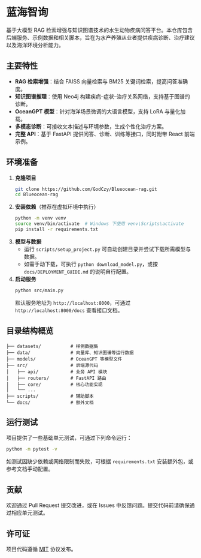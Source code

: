 # 蓝海智询

基于大模型 RAG 检索增强与知识图谱技术的水生动物疾病问答平台。本仓库包含后端服务、示例数据和相关脚本，旨在为水产养殖从业者提供疾病诊断、治疗建议以及海洋环境分析能力。

## 主要特性

- **RAG 检索增强**：结合 FAISS 向量检索与 BM25 关键词检索，提高问答准确度。
- **知识图谱推理**：使用 Neo4j 构建疾病–症状–治疗关系网络，支持基于图谱的诊断。
- **OceanGPT 模型**：针对海洋场景微调的大语言模型，支持 LoRA 与量化加载。
- **多模态诊断**：可接收文本描述与环境参数，生成个性化治疗方案。
- **完整 API**：基于 FastAPI 提供问答、诊断、训练等接口，同时附带 React 前端示例。

## 环境准备

1. **克隆项目**
   ```bash
   git clone https://github.com/GodCzy/Blueocean-rag.git
   cd Blueocean-rag
   ```
2. **安装依赖**（推荐在虚拟环境中执行）
   ```bash
   python -m venv venv
   source venv/bin/activate  # Windows 下使用 venv\Scripts\activate
   pip install -r requirements.txt
   ```
3. **模型与数据**
   - 运行 `scripts/setup_project.py` 可自动创建目录并尝试下载所需模型与数据。
   - 如需手动下载，可执行 `python download_model.py`，或按 `docs/DEPLOYMENT_GUIDE.md` 的说明自行配置。
4. **启动服务**
   ```bash
   python src/main.py
   ```
   默认服务地址为 `http://localhost:8000`，可通过 `http://localhost:8000/docs` 查看接口文档。

## 目录结构概览

```
├── datasets/           # 样例数据集
├── data/               # 向量库、知识图谱等运行数据
├── models/             # OceanGPT 等模型文件
├── src/                # 后端源代码
│   ├── api/            # 业务 API 模块
│   ├── routers/        # FastAPI 路由
│   ├── core/           # 核心功能实现
│   └── ...
├── scripts/            # 辅助脚本
└── docs/               # 额外文档
```

## 运行测试

项目提供了一些基础单元测试，可通过下列命令运行：

```bash
python -m pytest -v
```

如测试因缺少依赖或网络限制而失败，可根据 `requirements.txt` 安装额外包，或参考文档手动配置。

## 贡献

欢迎通过 Pull Request 提交改进，或在 Issues 中反馈问题。提交代码前请确保通过相应单元测试。

## 许可证

项目代码遵循 [MIT](LICENSE) 协议发布。
